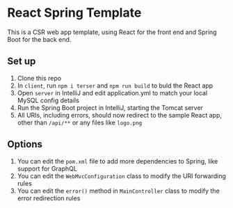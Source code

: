 # React Spring Template
This is a CSR web app template, using React for the front end and Spring Boot for the back end.

## Set up
1. Clone this repo
2. In `client`, run `npm i terser` and `npm run build` to buld the React app
3. Open `server` in IntelliJ and edit application.yml to match your local MySQL config details
4. Run the Spring Boot project in IntelliJ, starting the Tomcat server
5. All URIs, including errors, should now redirect to the sample React app, other than `/api/**` or any files like `logo.png`

## Options
1. You can edit the `pom.xml` file to add more dependencies to Spring, like support for GraphQL
2. You can edit the `WebMvcConfiguration` class to modify the URI forwarding rules
3. You can edit the `error()` method in `MainController` class to modify the error redirection rules
